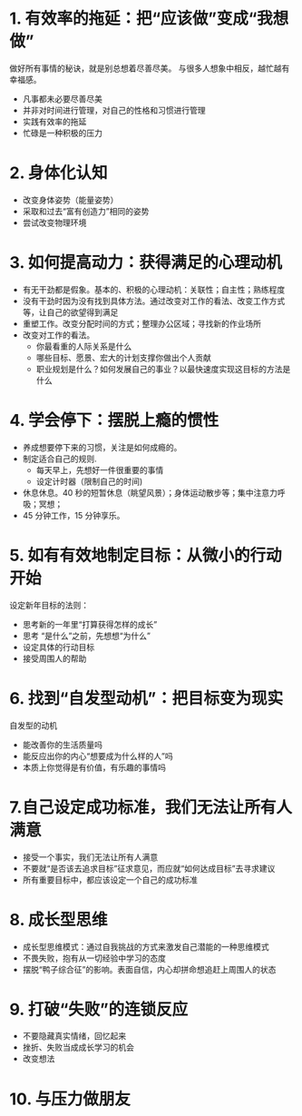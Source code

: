 # 1. 有效率的拖延：把“应该做”变成“我想做”

做好所有事情的秘诀，就是别总想着尽善尽美。
与很多人想象中相反，越忙越有幸福感。

- 凡事都未必要尽善尽美
- 并非对时间进行管理，对自己的性格和习惯进行管理
- 实践有效率的拖延
- 忙碌是一种积极的压力

# 2. 身体化认知

- 改变身体姿势（能量姿势）
- 采取和过去“富有创造力”相同的姿势
- 尝试改变物理环境

# 3. 如何提高动力：获得满足的心理动机

- 有无干劲都是假象。基本的、积极的心理动机：关联性；自主性；熟练程度
- 没有干劲时因为没有找到具体方法。通过改变对工作的看法、改变工作方式等，让自己的欲望得到满足
- 重塑工作。改变分配时间的方式；整理办公区域；寻找新的作业场所
- 改变对工作的看法。
  - 你最看重的人际关系是什么
  - 哪些目标、愿景、宏大的计划支撑你做出个人贡献
  - 职业规划是什么？如何发展自己的事业？以最快速度实现这目标的方法是什么

# 4. 学会停下：摆脱上瘾的惯性

- 养成想要停下来的习惯，关注是如何成瘾的。
- 制定适合自己的规则.
  - 每天早上，先想好一件很重要的事情
  - 设定计时器（限制自己的时间)
- 休息休息。40 秒的短暂休息（眺望风景）；身体运动散步等；集中注意力呼吸；冥想；
- 45 分钟工作，15 分钟享乐。

# 5. 如有有效地制定目标：从微小的行动开始

设定新年目标的法则：

- 思考新的一年里“打算获得怎样的成长”
- 思考 “是什么”之前，先想想“为什么”
- 设定具体的行动目标
- 接受周围人的帮助

# 6. 找到“自发型动机”：把目标变为现实

自发型的动机

- 能改善你的生活质量吗
- 能反应出你的内心“想要成为什么样的人”吗
- 本质上你觉得是有价值，有乐趣的事情吗

# 7.自己设定成功标准，我们无法让所有人满意

- 接受一个事实，我们无法让所有人满意
- 不要就“是否该去追求目标”征求意见，而应就“如何达成目标”去寻求建议
- 所有重要目标中，都应该设定一个自己的成功标准

# 8. 成长型思维

- 成长型思维模式：通过自我挑战的方式来激发自己潜能的一种思维模式
- 不畏失败，抱有从一切经验中学习的态度
- 摆脱“鸭子综合征”的影响。表面自信，内心却拼命想追赶上周围人的状态

# 9. 打破“失败”的连锁反应

- 不要隐藏真实情绪，回忆起来
- 挫折、失败当成成长学习的机会
- 改变想法

# 10. 与压力做朋友





